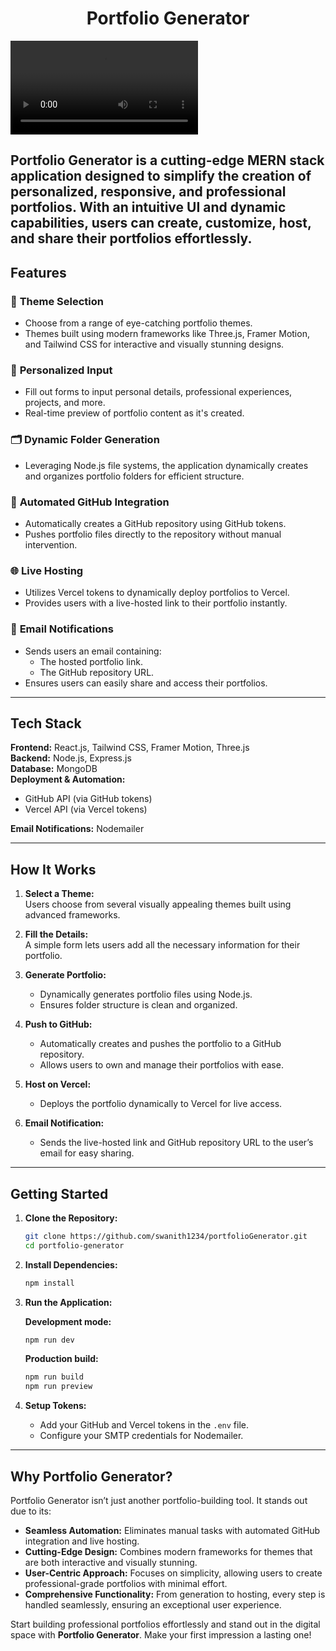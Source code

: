 <h1 align="center">Portfolio Generator</h1>

<div align="center" style="position: relative; display: inline-block;">
<video src="https://github.com/user-attachments/assets/f297c30f-2567-4994-9c2f-1ab4304f306d"/>
 
</div>

**Portfolio Generator** is a cutting-edge MERN stack application designed to simplify the creation of personalized, responsive, and professional portfolios. With an intuitive UI and dynamic capabilities, users can create, customize, host, and share their portfolios effortlessly.
---

## **Features**  

### 🎨 **Theme Selection**  
- Choose from a range of eye-catching portfolio themes.  
- Themes built using modern frameworks like Three.js, Framer Motion, and Tailwind CSS for interactive and visually stunning designs.  

### 📝 **Personalized Input**  
- Fill out forms to input personal details, professional experiences, projects, and more.  
- Real-time preview of portfolio content as it's created.  

### 🗂️ **Dynamic Folder Generation**  
- Leveraging Node.js file systems, the application dynamically creates and organizes portfolio folders for efficient structure.  

### 🚀 **Automated GitHub Integration**  
- Automatically creates a GitHub repository using GitHub tokens.  
- Pushes portfolio files directly to the repository without manual intervention.  

### 🌐 **Live Hosting**  
- Utilizes Vercel tokens to dynamically deploy portfolios to Vercel.  
- Provides users with a live-hosted link to their portfolio instantly.  

### 📧 **Email Notifications**  
- Sends users an email containing:  
  - The hosted portfolio link.  
  - The GitHub repository URL.  
- Ensures users can easily share and access their portfolios.  

---

## **Tech Stack**  

**Frontend:** React.js, Tailwind CSS, Framer Motion, Three.js  
**Backend:** Node.js, Express.js  
**Database:** MongoDB  
**Deployment & Automation:**  
- GitHub API (via GitHub tokens)  
- Vercel API (via Vercel tokens)  

**Email Notifications:** Nodemailer  

---

## **How It Works**  

1. **Select a Theme:**  
   Users choose from several visually appealing themes built using advanced frameworks.  

2. **Fill the Details:**  
   A simple form lets users add all the necessary information for their portfolio.  

3. **Generate Portfolio:**  
   - Dynamically generates portfolio files using Node.js.  
   - Ensures folder structure is clean and organized.  

4. **Push to GitHub:**  
   - Automatically creates and pushes the portfolio to a GitHub repository.  
   - Allows users to own and manage their portfolios with ease.  

5. **Host on Vercel:**  
   - Deploys the portfolio dynamically to Vercel for live access.  

6. **Email Notification:**  
   - Sends the live-hosted link and GitHub repository URL to the user’s email for easy sharing.  

---

## **Getting Started**  

1. **Clone the Repository:**  
   ```bash  
   git clone https://github.com/swanith1234/portfolioGenerator.git  
   cd portfolio-generator  
   ```  

2. **Install Dependencies:**  
   ```bash  
   npm install  
   ```  

3. **Run the Application:**  

   **Development mode:**  
   ```bash  
   npm run dev  
   ```  

   **Production build:**  
   ```bash  
   npm run build  
   npm run preview  
   ```  

4. **Setup Tokens:**  
   - Add your GitHub and Vercel tokens in the `.env` file.  
   - Configure your SMTP credentials for Nodemailer.  

---

## **Why Portfolio Generator?**  

Portfolio Generator isn’t just another portfolio-building tool. It stands out due to its:  

- **Seamless Automation:** Eliminates manual tasks with automated GitHub integration and live hosting.  
- **Cutting-Edge Design:** Combines modern frameworks for themes that are both interactive and visually stunning.  
- **User-Centric Approach:** Focuses on simplicity, allowing users to create professional-grade portfolios with minimal effort.  
- **Comprehensive Functionality:** From generation to hosting, every step is handled seamlessly, ensuring an exceptional user experience.  

Start building professional portfolios effortlessly and stand out in the digital space with **Portfolio Generator**. Make your first impression a lasting one!  
